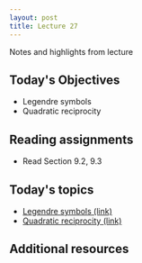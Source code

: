 ```yaml
---
layout: post
title: Lecture 27
---
```


Notes and highlights from lecture

## Today's Objectives

* Legendre symbols
* Quadratic reciprocity

## Reading assignments

* Read Section 9.2, 9.3

## Today's topics
* <a target="_parent" href="https://wcasper.github.io/math430spring2023/topics/025-legendre-symbols.html">Legendre symbols (link)</a>
* <a target="_parent" href="https://wcasper.github.io/math430spring2023/topics/026-quadratic-reciprocity.html">Quadratic reciprocity (link)</a>

## Additional resources


